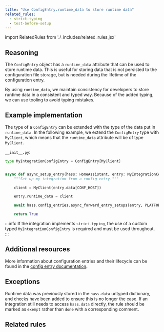 ```yaml
---
title: "Use ConfigEntry.runtime_data to store runtime data"
related_rules:
  - strict-typing
  - test-before-setup
---
```

import RelatedRules from './_includes/related_rules.jsx'

## Reasoning

The `ConfigEntry` object has a `runtime_data` attribute that can be used to store runtime data.
This is useful for storing data that is not persisted to the configuration file storage, but is needed during the lifetime of the configuration entry.

By using `runtime_data`, we maintain consistency for developers to store runtime data in a consistent and typed way.
Because of the added typing, we can use tooling to avoid typing mistakes.

## Example implementation

The type of a `ConfigEntry` can be extended with the type of the data put in `runtime_data`.
In the following example, we extend the `ConfigEntry` type with `MyClient`, which means that the `runtime_data` attribute will be of type `MyClient`.

`__init__.py`:
```python {1,4,9} showLineNumbers
type MyIntegrationConfigEntry = ConfigEntry[MyClient]


async def async_setup_entry(hass: HomeAssistant, entry: MyIntegrationConfigEntry) -> bool:
    """Set up my integration from a config entry."""

    client = MyClient(entry.data[CONF_HOST])

    entry.runtime_data = client

    await hass.config_entries.async_forward_entry_setups(entry, PLATFORMS)

    return True
```

:::info
If the integration implements `strict-typing`, the use of a custom typed `MyIntegrationConfigEntry` is required and must be used throughout.
:::

## Additional resources

More information about configuration entries and their lifecycle can be found in the [config entry documentation](/docs/config_entries_index).

## Exceptions

Runtime data was previously stored in the `hass.data` untyped dictionary, and checks have been added to ensure this is no longer the case.
If an integration still needs to access `hass.data` directly, the rule should be marked as `exempt` rather than `done` with a corresponding comment.

## Related rules

<RelatedRules relatedRules={frontMatter.related_rules}></RelatedRules>
